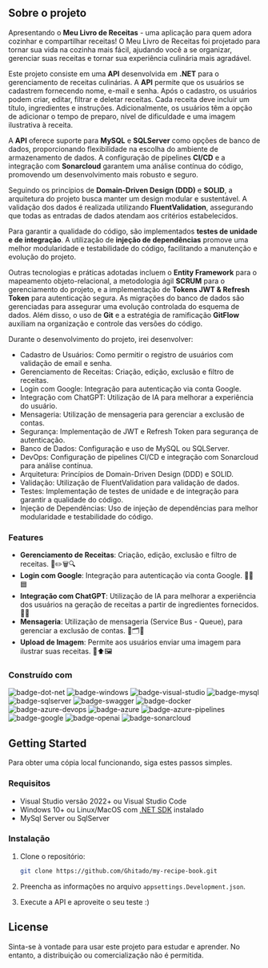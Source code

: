 ## Sobre o projeto

Apresentando o **Meu Livro de Receitas** - uma aplicação para quem adora cozinhar e compartilhar receitas! O Meu Livro de Receitas foi projetado para tornar sua vida na cozinha mais fácil, ajudando você a se organizar, gerenciar suas receitas e tornar sua experiência culinária mais agradável.

Este projeto consiste em uma **API** desenvolvida em **.NET** para o gerenciamento de receitas culinárias. A **API** permite que os usuários se cadastrem fornecendo nome, e-mail e senha. Após o cadastro, os usuários podem criar, editar, filtrar e deletar receitas. Cada receita deve incluir um título, ingredientes e instruções. Adicionalmente, os usuários têm a opção de adicionar o tempo de preparo, nível de dificuldade e uma imagem ilustrativa à receita.

A **API** oferece suporte para **MySQL** e **SQLServer** como opções de banco de dados, proporcionando flexibilidade na escolha do ambiente de armazenamento de dados. A configuração de pipelines **CI/CD** e a integração com **Sonarcloud** garantem uma análise contínua do código, promovendo um desenvolvimento mais robusto e seguro.

Seguindo os princípios de **Domain-Driven Design (DDD)** e **SOLID**, a arquitetura do projeto busca manter um design modular e sustentável. A validação dos dados é realizada utilizando **FluentValidation**, assegurando que todas as entradas de dados atendam aos critérios estabelecidos.

Para garantir a qualidade do código, são implementados **testes de unidade e de integração**. A utilização de **injeção de dependências** promove uma melhor modularidade e testabilidade do código, facilitando a manutenção e evolução do projeto.

Outras tecnologias e práticas adotadas incluem o **Entity Framework** para o mapeamento objeto-relacional, a metodologia ágil **SCRUM** para o gerenciamento do projeto, e a implementação de **Tokens JWT & Refresh Token** para autenticação segura. As migrações do banco de dados são gerenciadas para assegurar uma evolução controlada do esquema de dados. Além disso, o uso de **Git** e a estratégia de ramificação **GitFlow** auxiliam na organização e controle das versões do código.

Durante o desenvolvimento do projeto, irei desenvolver:

- Cadastro de Usuários: Como permitir o registro de usuários com validação de email e senha.
- Gerenciamento de Receitas: Criação, edição, exclusão e filtro de receitas.
- Login com Google: Integração para autenticação via conta Google.
- Integração com ChatGPT: Utilização de IA para melhorar a experiência do usuário.
- Mensageria: Utilização de mensageria para gerenciar a exclusão de contas.
- Segurança: Implementação de JWT e Refresh Token para segurança de autenticação.
- Banco de Dados: Configuração e uso de MySQL ou SQLServer.
- DevOps: Configuração de pipelines CI/CD e integração com Sonarcloud para análise contínua.
- Arquitetura: Princípios de Domain-Driven Design (DDD) e SOLID.
- Validação: Utilização de FluentValidation para validação de dados.
- Testes: Implementação de testes de unidade e de integração para garantir a qualidade do código.
- Injeção de Dependências: Uso de injeção de dependências para melhor modularidade e testabilidade do código.

### Features

- **Gerenciamento de Receitas**: Criação, edição, exclusão e filtro de receitas. 🍲✏️🗑️🔍
- **Login com Google**: Integração para autenticação via conta Google. 🔑🔗🟦
- **Integração com ChatGPT**: Utilização de IA para melhorar a experiência dos usuários na geração de receitas a partir de ingredientes fornecidos. 🤖🍳
- **Mensageria**: Utilização de mensageria (Service Bus - Queue), para gerenciar a exclusão de contas. 📩🗂️🚫
- **Upload de Imagem**: Permite aos usuários enviar uma imagem para ilustrar suas receitas. 📸⬆️🖼️

### Construído com

![badge-dot-net]
![badge-windows]
![badge-visual-studio]
![badge-mysql]
![badge-sqlserver]
![badge-swagger]
![badge-docker]
![badge-azure-devops]
![badge-azure]
![badge-azure-pipelines]
![badge-google]
![badge-openai]
![badge-sonarcloud]

## Getting Started

Para obter uma cópia local funcionando, siga estes passos simples.

### Requisitos

* Visual Studio versão 2022+ ou Visual Studio Code
* Windows 10+ ou Linux/MacOS com [.NET SDK][dot-net-sdk] instalado
* MySql Server ou SqlServer

### Instalação

1. Clone o repositório:
    ```sh
    git clone https://github.com/Ghitado/my-recipe-book.git
    ```

2. Preencha as informações no arquivo `appsettings.Development.json`.
3. Execute a API e aproveite o seu teste :)

## License

Sinta-se à vontade para usar este projeto para estudar e aprender. No entanto, a distribuição ou comercialização não é permitida.

<!-- Links -->
[dot-net-sdk]: https://dotnet.microsoft.com/en-us/download/dotnet/8.0
[curso-udemy]: https://www.udemy.com/course/net-core-curso-orientado-para-mercado-de-trabalho/?referralCode=C0850BF224055DE39722

<!-- Badges -->
[badge-sqlserver]: https://img.shields.io/badge/Microsoft%20SQL%20Server-CC2927?logo=microsoftsqlserver&logoColor=fff&style=for-the-badge
[badge-mysql]: https://img.shields.io/badge/MySQL-4479A1?logo=mysql&logoColor=fff&style=for-the-badge
[badge-dot-net]: https://img.shields.io/badge/.NET-512BD4?logo=dotnet&logoColor=fff&style=for-the-badge
[badge-windows]: https://img.shields.io/badge/Windows-0078D4?logo=windows&logoColor=fff&style=for-the-badge
[badge-visual-studio]: https://img.shields.io/badge/Visual%20Studio-5C2D91?logo=visualstudio&logoColor=fff&style=for-the-badge
[badge-swagger]: https://img.shields.io/badge/Swagger-85EA2D?logo=swagger&logoColor=000&style=for-the-badge
[badge-docker]: https://img.shields.io/badge/Docker-2496ED?logo=docker&logoColor=fff&style=for-the-badge
[badge-azure-devops]: https://img.shields.io/badge/Azure%20DevOps-0078D7?logo=azuredevops&logoColor=fff&style=for-the-badge
[badge-azure]: https://img.shields.io/badge/Microsoft%20Azure-0078D4?logo=microsoftazure&logoColor=fff&style=for-the-badge
[badge-azure-pipelines]: https://img.shields.io/badge/Azure%20Pipelines-2560E0?logo=azurepipelines&logoColor=fff&style=for-the-badge
[badge-google]: https://img.shields.io/badge/Google-4285F4?logo=google&logoColor=fff&style=for-the-badge
[badge-openai]: https://img.shields.io/badge/OpenAI-412991?logo=openai&logoColor=fff&style=for-the-badge
[badge-sonarcloud]: https://img.shields.io/badge/SonarCloud-F3702A?logo=sonarcloud&logoColor=fff&style=for-the-badge